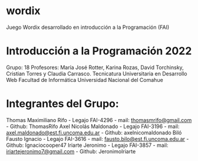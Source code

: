 # wordix
Juego Wordix desarrollado en introducción a la Programación (FAI)

# Introducción a la Programación 2022

Grupo: 18
Profesores: María José Rotter, Karina Rozas, David Torchinsky, Cristian Torres y Claudia Carrasco.
Tecnicatura Universitaria en Desarrollo Web
Facultad de Informática
Universidad Nacional del Comahue

# Integrantes del Grupo:

Thomas Maximiliano Rifo - Legajo FAI-4296 - mail: thomasmrifo@gmail.com - Github: ThomasRifo
Axel Nicolás Maldonado - Legajo FAI-3196 - mail: axel.maldonado@est.fi.uncoma.edu.ar - Github: axelnicomaldonado
Biló Fausto Ignacio - Legajo FAI-3616 - mail: fausto.bilo@est.fi.uncoma.edu.ar - Github: Ignaciocooper47
Iriarte Jeronimo - Legajo FAI-3857 - mail: iriartejeronimo7@gmail.com - Github: JeronimoIriarte